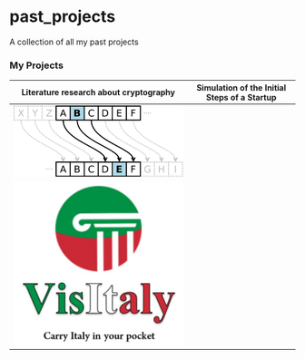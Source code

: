 # past_projects
A collection of all my past projects


### My Projects
|Literature research about cryptography | Simulation of the Initial Steps of a Startup |
|---|---|
<img src="./2018-06_Cryptography_literature_review/Cryptography - Caesar cipher.png" alt="" style="zoom: 50%;" /> |
<img src="./2017-08_Startup_simulation/Visitaly - Logo.png" alt="" style="zoom: 50%;" /> |
